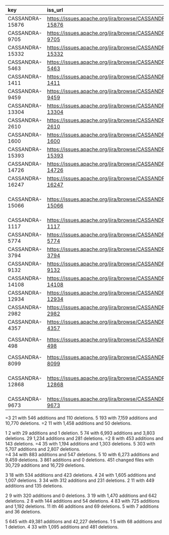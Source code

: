 | key             | iss_url                                               | commit_urls                                                                                                                                                                                                                                                                                                                                              | manual_compl   |
|:----------------|:------------------------------------------------------|:---------------------------------------------------------------------------------------------------------------------------------------------------------------------------------------------------------------------------------------------------------------------------------------------------------------------------------------------------------|:---------------|
| CASSANDRA-15876 | https://issues.apache.org/jira/browse/CASSANDRA-15876 | https://github.com/apache/cassandra/commit/7694c1d191531ac152db55e83bc0db6864a5441e                                                                                                                                                                                                                                                                      | 3         |
| CASSANDRA-9705  | https://issues.apache.org/jira/browse/CASSANDRA-9705  | https://github.com/apache/cassandra/commit/2457599427d361314dce4833abeb5cd4915d0b06                                                                                                                                                                                                                                                                      | 5         |
| CASSANDRA-15332 | https://issues.apache.org/jira/browse/CASSANDRA-15332 | https://github.com/apache/cassandra/commit/c98a31bef0d3071bc8ebfd358584aadf9e787fb8                                                                                                                                                                                                                                                                      | 2         |
| CASSANDRA-5463  | https://issues.apache.org/jira/browse/CASSANDRA-5463  | https://github.com/apache/cassandra/commit/112014a4c8e2a164299db069a4bf9d1a0cbdcb26                                                                                                                                                                                                                                                                      | 1         |
| CASSANDRA-1411  | https://issues.apache.org/jira/browse/CASSANDRA-1411  | https://github.com/apache/cassandra/commit/af6e7469343f4523f0511263d1cbc99a5262ca12                                                                                                                                                                                                                                                                      | 1         |
| CASSANDRA-9459  | https://issues.apache.org/jira/browse/CASSANDRA-9459  | https://github.com/apache/cassandra/commit/0626be8667aefdcf50a051471f83da90bbae9bcf                                                                                                                                                                                                                                                                      | 5         |
| CASSANDRA-13304 | https://issues.apache.org/jira/browse/CASSANDRA-13304 | https://github.com/apache/cassandra/commit/a7c4ba9eeecb365e7c4753d8eaab747edd9a632a<br>https://github.com/apache/cassandra/commit/65fb17a88bd096b1e952ccca31ad709759644a1b                                                                                                                                                                               | 5         |
| CASSANDRA-2610  | https://issues.apache.org/jira/browse/CASSANDRA-2610  | https://github.com/apache/cassandra/commit/e4e19931e228d24988b37c2dd21429126551ddf0                                                                                                                                                                                                                                                                      | 2         |
| CASSANDRA-1600  | https://issues.apache.org/jira/browse/CASSANDRA-1600  | https://github.com/apache/cassandra/commit/3297a96e1849f41d9c61f024282ed52d642e0794                                                                                                                                                                                                                                                                      | 4         |
| CASSANDRA-15393 | https://issues.apache.org/jira/browse/CASSANDRA-15393 | https://github.com/apache/cassandra/commit/ccab496d2d37c86341d364dea6c27513fda27331                                                                                                                                                                                                                                                                      | 5         |
| CASSANDRA-14726 | https://issues.apache.org/jira/browse/CASSANDRA-14726 | https://github.com/apache/cassandra/commit/e645b9172c5d50fc2af407de724e46121edfe109                                                                                                                                                                                                                                                                      | 4         |
| CASSANDRA-16247 | https://issues.apache.org/jira/browse/CASSANDRA-16247 | https://github.com/apache/cassandra/commit/94663c314a8a2c69a90cc64ac7e60344ba1c60ce                                                                                                                                                                                                                                                                      | 1         |
| CASSANDRA-15066 | https://issues.apache.org/jira/browse/CASSANDRA-15066 | https://github.com/apache/cassandra/commit/2330545827dfe6a39c56c6ae314723b88c3bc6b7<br>https://github.com/apache/cassandra/commit/0d48503c8c99d715164cdc59de646366408889ff<br>https://github.com/apache/cassandra/commit/310a48efcfdc0fb77fbd5fd6e734bf17667f617d<br>https://github.com/apache/cassandra/commit/47dfb6642e7fc3e1e3fef57d8c56c3db577e193a | 5         |
| CASSANDRA-1117  | https://issues.apache.org/jira/browse/CASSANDRA-1117  | https://github.com/apache/cassandra/commit/f0a396947afcd40d8ee397c1b4515d0b9c9c4304                                                                                                                                                                                                                                                                      | 3         |
| CASSANDRA-5774  | https://issues.apache.org/jira/browse/CASSANDRA-5774  | https://github.com/apache/cassandra/commit/a9659774b3a9b71975ea9084ed26de971dcd0ee7                                                                                                                                                                                                                                                                      | 4         |
| CASSANDRA-3794  | https://issues.apache.org/jira/browse/CASSANDRA-3794  | https://github.com/apache/cassandra/commit/90170d1594c3a88f0a7b6a25da7161bb7af2e552                                                                                                                                                                                                                                                                      | 3         |
| CASSANDRA-9132  | https://issues.apache.org/jira/browse/CASSANDRA-9132  | https://github.com/apache/cassandra/commit/2beb66e87e9a8115ab81f3274be0f29f4257641a<br>https://github.com/apache/cassandra/commit/a11bc78656dd4740960c0a1eb6265f910337a16b                                                                                                                                                                               | 1         |
| CASSANDRA-14108 | https://issues.apache.org/jira/browse/CASSANDRA-14108 | https://github.com/apache/cassandra/commit/db788fe860dfd69f06ab97ae35fa67fcf2517b6d                                                                                                                                                                                                                                                                      | 2         |
| CASSANDRA-12934 | https://issues.apache.org/jira/browse/CASSANDRA-12934 | https://github.com/apache/cassandra/commit/3fd4c68803ddf0d20d23b37d4b936258f8420209                                                                                                                                                                                                                                                                      | 2         |
| CASSANDRA-2982  | https://issues.apache.org/jira/browse/CASSANDRA-2982  | https://github.com/apache/cassandra/commit/621d1f98639369717b6d09f8dd066b2a2d129e09                                                                                                                                                                                                                                                                      | 3         |
| CASSANDRA-4357  | https://issues.apache.org/jira/browse/CASSANDRA-4357  | https://github.com/apache/cassandra/commit/57998976f0024776bab6b2301f2436ea60e38fe0                                                                                                                                                                                                                                                                      | 2         |
| CASSANDRA-498   | https://issues.apache.org/jira/browse/CASSANDRA-498   | https://github.com/apache/cassandra/commit/b767bf7e7d94fb8f81a784a97662a74816ec6754<br>https://github.com/apache/cassandra/commit/694a6115c7d3e45f2b448b308b10cce10b700442<br>https://github.com/apache/cassandra/commit/c44e9d05ca1d2baf33333a90548d84bed230bec0                                                                                        | 4         |
| CASSANDRA-8099  | https://issues.apache.org/jira/browse/CASSANDRA-8099  | https://github.com/apache/cassandra/commit/a991b64811f4d6adb6c7b31c0df52288eb06cf19                                                                                                                                                                                                                                                                      | 5         |
| CASSANDRA-12868 | https://issues.apache.org/jira/browse/CASSANDRA-12868 | https://github.com/apache/cassandra/commit/59842553e0cab6678605a2d9ba539532d6e0a8e2<br>https://github.com/apache/cassandra/commit/61368aee729cf39057561e5b3fea10c64c6448a8<br>https://github.com/apache/cassandra/commit/b207f2e3bf66bd3eeda87d42bb85e78c70604189<br>https://github.com/apache/cassandra/commit/4d5a53e9b7008c1159164f1fb2107511df015332 | 1         |
| CASSANDRA-9673  | https://issues.apache.org/jira/browse/CASSANDRA-9673  | https://github.com/apache/cassandra/commit/53a177a9150586e56408f25c959f75110a2997e7                                                                                                                                                                                                                                                                      | 4         |



=3  21 with   546 additions and    110 deletions. 
5 193 with 7,159 additions and 10,770 deletions.
=2  11 with 1,458 additions and     50 deletions. 

1   2 with    29 additions and     1 deletion. 
5  74 with 6,993 additions and 3,803 deletions.  29 1,234 additions and 281 deletions. 
=2   8 with   453 additions and   143 deletions. 
=4  35 with 1,194 additions and 1,303 deletions. 
5 303 with 5,707 additions and 2,807 deletions.  
=4  34 with   883 additions and   547 deletions.
5  10 with 6,273 additions and 9,459 deletions.   3  861 additions and 0 deletions.   451 changed files with 30,729 additions and 16,729 deletions. 

3  18 with   534 additions and   423 deletions. 
4  24 with 1,605 additions and 1,007 deletions. 
3  34 with   312 additions and   231 deletions. 
2  11 with   449 additions and   135 deletions. 

2   9 with   320 additions and     0 deletions. 
3  19 with 1,470 additions and   642 deletions. 
2   8 with   144 additions and 54 deletions.
4  83 with   725 additions and 1,192 deletions.  11 ith 46 additions and 69 deletions.  5  with 7 additions and 36 deletions. 

5 645 with 49,381 additions and 42,227 deletions. 
1   5 with     68 additions and 1 deletion. 
4  33 with 1,095 additions and 481 deletions. 